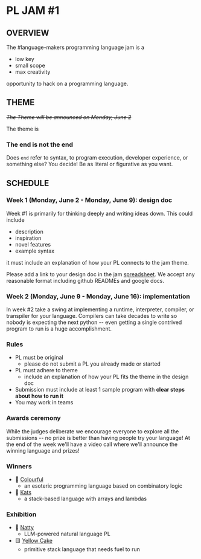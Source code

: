 # PL JAM #1

## OVERVIEW

The #language-makers programming language jam is a

- low key
- small scope
- max creativity

opportunity to hack on a programming language.

## THEME

<s>_The Theme will be announced on Monday, June 2_</s>

The theme is

### The end is not the end

Does `end` refer to syntax, to program execution, developer experience, or
something else? You decide! Be as literal or figurative as you want.

## SCHEDULE

### Week 1 (Monday, June 2 - Monday, June 9): design doc

Week #1 is primarily for thinking deeply and writing ideas down. This could
include

- description
- inspiration
- novel features
- example syntax

it must include an explanation of how your PL connects to the jam theme.

Please add a link to your design doc in the jam
[spreadsheet](https://docs.google.com/spreadsheets/d/1hMbn1yasJq2BBzXpGA2jyMc5fLPXVuCExAvhTmsQIE0/edit?usp=sharing).
We accept any reasonable format including github READMEs and google docs.

### Week 2 (Monday, June 9 - Monday, June 16): implementation

In week #2 take a swing at implementing a runtime, interpreter, compiler, or
transpiler for your language. Compilers can take decades to write so nobody is
expecting the next python -- even getting a single contrived program to run is a
huge accomplishment.

### Rules

- PL must be original
  - please do not submit a PL you already made or started
- PL must adhere to theme
  - include an explanation of how your PL fits the theme in the design doc
- Submission must include at least 1 sample program with **clear steps about how
  to run it**
- You may work in teams

### Awards ceremony

While the judges deliberate we encourage everyone to explore all the submissions
-- no prize is better than having people try your language! At the end of the
week we'll have a video call where we'll announce the winning language and
prizes!

### Winners

- 🥇 [Colourful](https://github.com/AR2202/Colourful)
  - an esoteric programming language based on combinatory logic
- 🥈 [Kats](https://github.com/hoosierEE/langjam1)
  - a stack-based language with arrays and lambdas

### Exhibition

- 🧠 [Natty](https://github.com/JasonSteving99/Natty/)
  - LLM-powered natural language PL
- 🟨 [Yellow Cake](https://github.com/jzwood/yellow-cake)
  - primitive stack language that needs fuel to run
